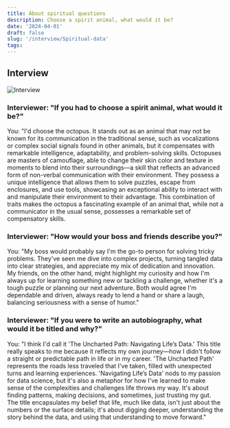 ```yaml
---
title: About spiritual questions
description: Choose a spirit animal, what would it be?
date: '2024-04-01'
draft: false
slug: '/interview/Spiritual-data'
tags:
---
```


## Interview

![Interview](/Interview.png)

### Interviewer: "If you had to choose a spirit animal, what would it be?"

You: "I'd choose the octopus. It stands out as an animal that may not be known for its communication in the traditional sense, such as vocalizations or complex social signals found in other animals, but it compensates with remarkable intelligence, adaptability, and problem-solving skills. Octopuses are masters of camouflage, able to change their skin color and texture in moments to blend into their surroundings—a skill that reflects an advanced form of non-verbal communication with their environment. They possess a unique intelligence that allows them to solve puzzles, escape from enclosures, and use tools, showcasing an exceptional ability to interact with and manipulate their environment to their advantage. This combination of traits makes the octopus a fascinating example of an animal that, while not a communicator in the usual sense, possesses a remarkable set of compensatory skills.

### Interviewer: "How would your boss and friends describe you?"

You: "My boss would probably say I'm the go-to person for solving tricky problems. They've seen me dive into complex projects, turning tangled data into clear strategies, and appreciate my mix of dedication and innovation. My friends, on the other hand, might highlight my curiosity and how I'm always up for learning something new or tackling a challenge, whether it's a tough puzzle or planning our next adventure. Both would agree I'm dependable and driven, always ready to lend a hand or share a laugh, balancing seriousness with a sense of humor."

### Interviewer: "If you were to write an autobiography, what would it be titled and why?"

You: "I think I'd call it 'The Uncharted Path: Navigating Life’s Data.' This title really speaks to me because it reflects my own journey—how I didn't follow a straight or predictable path in life or in my career. 'The Uncharted Path' represents the roads less traveled that I've taken, filled with unexpected turns and learning experiences. 'Navigating Life’s Data' nods to my passion for data science, but it's also a metaphor for how I've learned to make sense of the complexities and challenges life throws my way. It's about finding patterns, making decisions, and sometimes, just trusting my gut. The title encapsulates my belief that life, much like data, isn't just about the numbers or the surface details; it's about digging deeper, understanding the story behind the data, and using that understanding to move forward."

